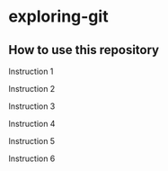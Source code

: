 # exploring-git

## How to use this repository

Instruction 1

Instruction 2

Instruction 3

Instruction 4

Instruction 5

Instruction 6